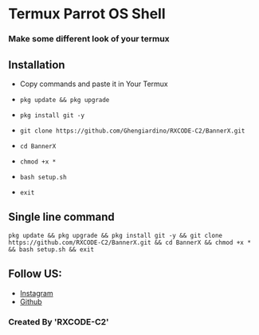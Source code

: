 # Termux Parrot OS Shell
### Make some different look of your termux

## Installation
+ Copy commands and paste it in Your Termux

+ ```pkg update && pkg upgrade```
+ ```pkg install git -y```
+ ```git clone https://github.com/Ghengiardino/RXCODE-C2/BannerX.git```
+ ```cd BannerX```
+ ```chmod +x *```
+ ```bash setup.sh```
+ ```exit```

## Single line command
```
pkg update && pkg upgrade && pkg install git -y && git clone https://github.com/RXCODE-C2/BannerX.git && cd BannerX && chmod +x * && bash setup.sh && exit
```
## Follow US:

+ [Instagram](https://instagram.com/R2Mstore.id/)
+ [Github](https://github.com/RXCODE-C2/)

### Created By 'RXCODE-C2'
